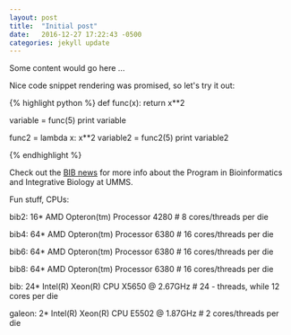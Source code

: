 ```yaml
---
layout: post
title:  "Initial post"
date:   2016-12-27 17:22:43 -0500
categories: jekyll update
---
```


Some content would go here ...

Nice code snippet rendering was promised, so let's try it out:

{% highlight python %}
def func(x):
	return x**2

variable = func(5)
print variable

func2 = lambda x: x**2
variable2 = func2(5)
print variable2

{% endhighlight %}

Check out the [BIB news][bib-news] for more info about the Program in Bioinformatics and Integrative Biology at UMMS. 


Fun stuff, CPUs:


bib2: 16* AMD Opteron(tm) Processor 4280 # 8 cores/threads  per die

bib4: 64* AMD Opteron(tm) Processor 6380 # 16 cores/threads per die

bib6: 64* AMD Opteron(tm) Processor 6380 # 16 cores/threads per die

bib8: 64* AMD Opteron(tm) Processor 6380 # 16 cores/threads per die

bib:  24* Intel(R) Xeon(R) CPU X5650 @ 2.67GHz # 24 - threads, while 12 cores per die

galeon: 2* Intel(R) Xeon(R) CPU E5502 @ 1.87GHz # 2 cores/threads per die



[bib-news]: http://www.umassmed.edu/bioinformatics/bib-news/welcome-to-bib/
